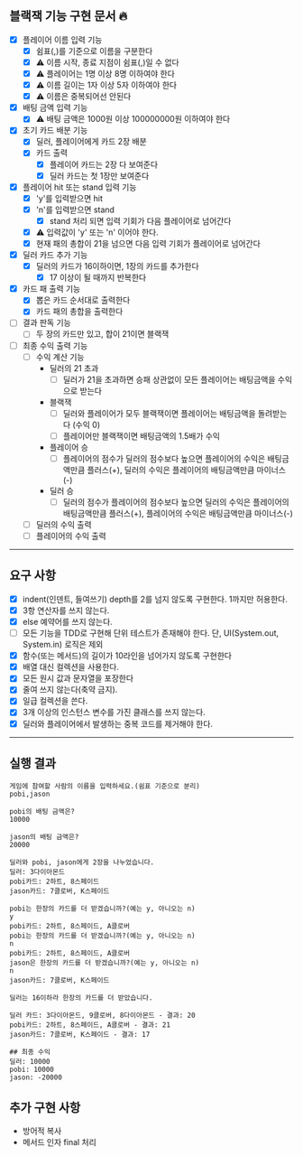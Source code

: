 ## 블랙잭 기능 구현 문서 🔥

- [x] 플레이어 이름 입력 기능
    - [x] 쉼표(,)를 기준으로 이름을 구분한다
    - [x] ⚠️ 이름 시작, 종료 지점이 쉼표(,)일 수 없다
    - [x] ⚠️ 플레이어는 1명 이상 8명 이하여야 한다
    - [x] ⚠️ 이름 길이는 1자 이상 5자 이하여야 한다
    - [x] ⚠️ 이름은 중복되어선 안된다
- [x] 배팅 금액 입력 기능
    - [x] ⚠️ 배팅 금액은 1000원 이상 100000000원 이하여야 한다
- [x] 초기 카드 배분 기능
    - [x] 딜러, 플레이어에게 카드 2장 배분
    - [x] 카드 출력
        - [x] 플레이어 카드는 2장 다 보여준다
        - [x] 딜러 카드는 첫 1장만 보여준다
- [x] 플레이어 hit 또는 stand 입력 기능
    - [x] 'y'를 입력받으면 hit
    - [x] 'n'를 입력받으면 stand
        - [x] stand 처리 되면 입력 기회가 다음 플레이어로 넘어간다
    - [x] ⚠️ 입력값이 'y' 또는 'n' 이어야 한다.
    - [x] 현재 패의 총합이 21을 넘으면 다음 입력 기회가 플레이어로 넘어간다
- [x] 딜러 카드 추가 기능
    - [x] 딜러의 카드가 16이하이면, 1장의 카드를 추가한다
        - [x] 17 이상이 될 때까지 반복한다
- [x] 카드 패 출력 기능
    - [x] 뽑은 카드 순서대로 출력한다
    - [x] 카드 패의 총합을 출력한다
- [ ] 결과 판독 기능
    - [ ] 두 장의 카드만 있고, 합이 21이면 블랙잭
- [ ] 최종 수익 출력 기능
    - [ ] 수익 계산 기능
        - 딜러의 21 초과
            - [ ] 딜러가 21을 초과하면 승패 상관없이 모든 플레이어는 배팅금액을 수익으로 받는다
        - 블랙잭
            - [ ] 딜러와 플레이어가 모두 블랙잭이면 플레이어는 배팅금액을 돌려받는다 (수익 0)
            - [ ] 플레이어만 블랙잭이면 배팅금액의 1.5배가 수익
        - 플레이어 승
            - [ ] 플레이어의 점수가 딜러의 점수보다 높으면 플레이어의 수익은 배팅금액만큼 플러스(+), 딜러의 수익은 플레이어의 배팅금액만큼 마이너스(-)
        - 딜러 승
            - [ ] 딜러의 점수가 플레이어의 점수보다 높으면 딜러의 수익은 플레이어의 배팅금액만큼 플러스(+), 플레이어의 수익은 배팅금액만큼 마이너스(-)
    - [ ] 딜러의 수익 출력
    - [ ] 플레이어의 수익 출력

---

## 요구 사항

- [x] indent(인덴트, 들여쓰기) depth를 2를 넘지 않도록 구현한다. 1까지만 허용한다.
- [x] 3항 연산자를 쓰지 않는다.
- [x] else 예약어를 쓰지 않는다.
- [ ] 모든 기능을 TDD로 구현해 단위 테스트가 존재해야 한다. 단, UI(System.out, System.in) 로직은 제외
- [x] 함수(또는 메서드)의 길이가 10라인을 넘어가지 않도록 구현한다
- [x] 배열 대신 컬렉션을 사용한다.
- [x] 모든 원시 값과 문자열을 포장한다
- [x] 줄여 쓰지 않는다(축약 금지).
- [x] 일급 컬렉션을 쓴다.
- [x] 3개 이상의 인스턴스 변수를 가진 클래스를 쓰지 않는다.
- [x] 딜러와 플레이어에서 발생하는 중복 코드를 제거해야 한다.

---

## 실행 결과

```
게임에 참여할 사람의 이름을 입력하세요.(쉼표 기준으로 분리)
pobi,jason

pobi의 배팅 금액은?
10000

jason의 배팅 금액은?
20000

딜러와 pobi, jason에게 2장을 나누었습니다.
딜러: 3다이아몬드
pobi카드: 2하트, 8스페이드
jason카드: 7클로버, K스페이드

pobi는 한장의 카드를 더 받겠습니까?(예는 y, 아니오는 n)
y
pobi카드: 2하트, 8스페이드, A클로버
pobi는 한장의 카드를 더 받겠습니까?(예는 y, 아니오는 n)
n
pobi카드: 2하트, 8스페이드, A클로버
jason은 한장의 카드를 더 받겠습니까?(예는 y, 아니오는 n)
n
jason카드: 7클로버, K스페이드

딜러는 16이하라 한장의 카드를 더 받았습니다.

딜러 카드: 3다이아몬드, 9클로버, 8다이아몬드 - 결과: 20
pobi카드: 2하트, 8스페이드, A클로버 - 결과: 21
jason카드: 7클로버, K스페이드 - 결과: 17

## 최종 수익
딜러: 10000
pobi: 10000 
jason: -20000
```

## 추가 구현 사항

- 방어적 복사
- 메서드 인자 final 처리